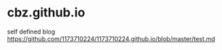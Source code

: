 # cbz.github.io
self defined blog
https://github.com/1173710224/1173710224.github.io/blob/master/test.md
